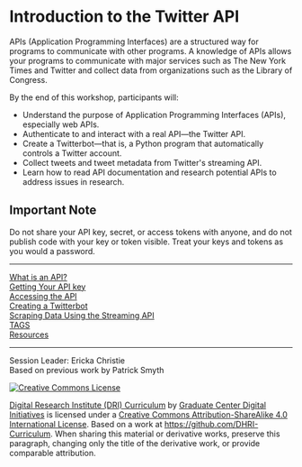 # Introduction to the Twitter API

APIs (Application Programming Interfaces) are a structured way for programs to communicate with other programs. A knowledge of APIs allows your programs to communicate with major services such as The New York Times and Twitter and collect data from organizations such as the Library of Congress. 

By the end of this workshop, participants will:

- Understand the purpose of Application Programming Interfaces (APIs), especially web APIs.
- Authenticate to and interact with a real API—the Twitter API.
- Create a Twitterbot—that is, a Python program that automatically controls a Twitter account.
- Collect tweets and tweet metadata from Twitter's streaming API.
- Learn how to read API documentation and research potential APIs to address issues in research.

## Important Note

Do not share your API key, secret, or access tokens with anyone, and do not publish code with your key or token visible. Treat your keys and tokens as you would a password.

-----

[What is an API?](sections/what_is_api.md)  
[Getting Your API key](sections/getting_key.md)  
[Accessing the API](sections/accessing_api.md)  
[Creating a Twitterbot](sections/creating_twitterbot.md)  
[Scraping Data Using the Streaming API](sections/scraping_data.md)  
[TAGS](sections/TAGS.md)  
[Resources](sections/resources.md)  

-----

Session Leader: Ericka Christie \
Based on previous work by Patrick Smyth  

[![Creative Commons License](https://i.creativecommons.org/l/by-sa/4.0/88x31.png)](http://creativecommons.org/licenses/by-sa/4.0/)

[Digital Research Institute (DRI) Curriculum](http://purl.org/dc/terms/) by [Graduate Center Digital Initiatives](https://gcdi.commons.gc.cuny.edu/) is licensed under a [Creative Commons Attribution-ShareAlike 4.0 International License](http://creativecommons.org/licenses/by-sa/4.0/). Based on a work at <https://github.com/DHRI-Curriculum>. When sharing this material or derivative works, preserve this paragraph, changing only the title of the derivative work, or provide comparable attribution.



